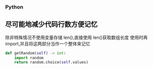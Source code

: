 ### Python

## 尽可能地减少代码行数方便记忆

除非特殊情况不使用变量存储 len(),直接使用 len()获取数组长度
使用时再 import,并且将这两部分当作一个整体来记忆

```python
def getRandom(self) -> int:
    import random
    return random.choice(self.values)
```
